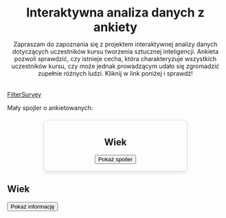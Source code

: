 <header style="margin-bottom: 2rem">
    <h1 style="margin-bottom: 0">Interaktywna analiza danych z ankiety</h1>
    <p>Zapraszam do zapoznania się z projektem interaktywnej analizy danych
    dotyczących uczestników kursu tworzenia sztucznej inteligencji. Ankieta pozwoli sprawdzić, czy istnieje cecha, która charakteryzuje wszystkich uczestników kursu, czy może jednak prowadzącym udało się zgromadzić zupełnie różnych ludzi.
    Kliknij w link poniżej i sprawdź!</p>
</header>


<a href="https://filtersurveyapp.streamlit.app/" class="md-button md-button--primary" target='_blank'>FilterSurvey</a>

<p>Mały spojler o ankietowanych:</p>

<div style="
            display: flex;
            flex-direction: column;
            justify-content: center;
            align-items: center;
            border: 1px solid #ddd;
            border-radius: 8px;
            padding: 8px 16px 16px 16px;
            box-shadow: 0 4px 8px rgba(0, 0, 0, 0.1);
            max-width: 300px;
            margin: 20px auto;">
    <h2>Wiek</h2>
    <button class="md-button md-button--primary" onclick="toggleVisibility()">Pokaż spoiler </button>
    <div id="hidden-text" style="display: none; margin-top: 10px;">
    <p>Najstarsza osoba ma powyżej 65 lat!</p>
</div>
</div>
<h2>Wiek</h2>
<button id="show-button" onclick="toggleVisibility()">Pokaż informację</button>
<div id="hidden-text" style="display: none; margin-top: 10px;">
    <p>Najstarsza osoba powyżej 65 lat!</p>
</div>

<script>
function toggleVisibility() {
    var hiddenText = document.getElementById("hidden-text");
    var showButton = document.getElementById("show-button");
    

    if (hiddenText.style.display === "none") {
        hiddenText.style.display = "block";
        showButton.style.disabled = True;
    }
}
</script>




